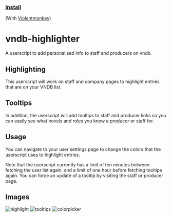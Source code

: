 ### [Install](https://raw.githubusercontent.com/MarvNC/vndb-highlighter/main/vndb-list-highlighter.user.js)

(With [Violentmonkey](https://violentmonkey.github.io/))

# vndb-highlighter

A userscript to add personalised info to staff and producers on vndb.

## Highlighting

This userscript will work on staff and company pages to highlight entries that are on your VNDB list.

## Tooltips

In addition, the userscript will add tooltips to staff and producer links so you can easily see what novels and roles you know a producer or staff for.

## Usage

You can navigate to your user settings page to change the colors that the userscript uses to highlight entries.

Note that the userscript currently has a limit of ten minutes between fetching the user list again, and a limit of one hour before fetching tooltips again. You can force an update of a tooltip by visiting the staff or producer page.

## Images

![highlight](https://files.catbox.moe/43me1i.png)
![tooltips](https://files.catbox.moe/dciikb.png)
![colorpicker](https://files.catbox.moe/h27u9l.png)
